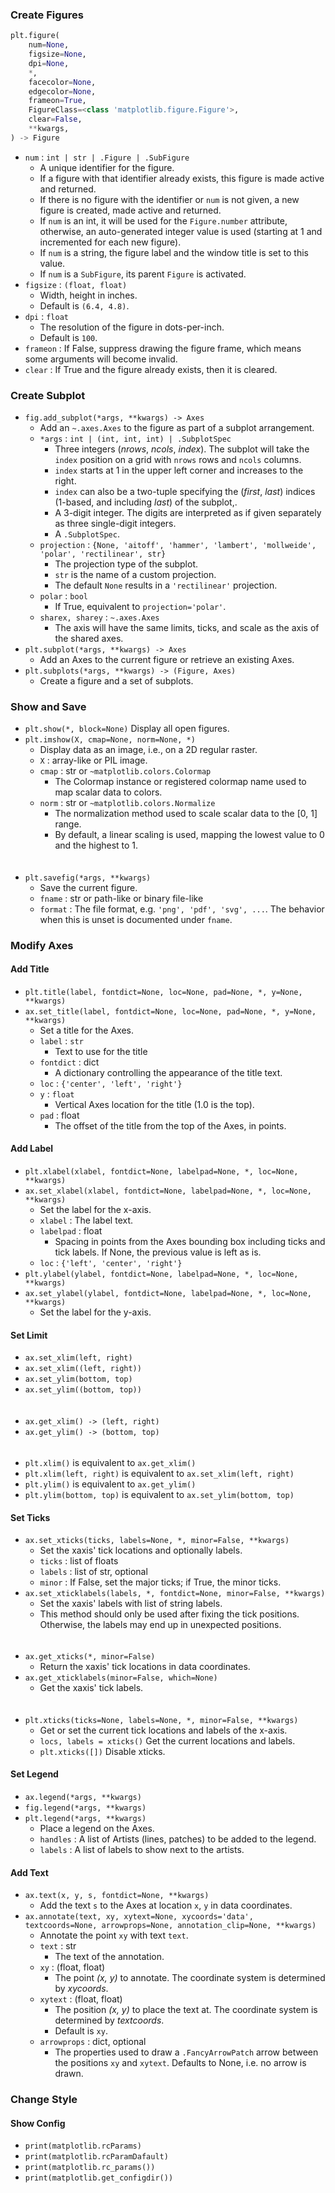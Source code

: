 
### Create Figures

```py
plt.figure(
    num=None,
    figsize=None,
    dpi=None,
    *,
    facecolor=None,
    edgecolor=None,
    frameon=True,
    FigureClass=<class 'matplotlib.figure.Figure'>,
    clear=False,
    **kwargs,
) -> Figure
```

- `num` : `int | str | .Figure | .SubFigure`
    - A unique identifier for the figure.
    - If a figure with that identifier already exists, this figure is made active and returned.
    - If there is no figure with the identifier or `num` is not given, a new figure is created, made active and returned.
    - If `num` is an int, it will be used for the ``Figure.number`` attribute, otherwise, an auto-generated integer value is used (starting at 1 and incremented for each new figure).
    - If `num` is a string, the figure label and the window title is set to this value.
    - If `num` is a ``SubFigure``, its parent ``Figure`` is activated.
- `figsize` : `(float, float)`
    - Width, height in inches.
    - Default is `(6.4, 4.8)`.
- `dpi` : `float`
    - The resolution of the figure in dots-per-inch.
    - Default is `100`.
- `frameon` : If False, suppress drawing the figure frame, which means some arguments will become invalid. 
- `clear` : If True and the figure already exists, then it is cleared.


### Create Subplot

- `fig.add_subplot(*args, **kwargs) -> Axes`
    - Add an `~.axes.Axes` to the figure as part of a subplot arrangement.
    - `*args` : `int | (int, int, int) | .SubplotSpec`
        - Three integers (*nrows*, *ncols*, *index*). The subplot will take the `index` position on a grid with `nrows` rows and `ncols` columns.
        - `index` starts at 1 in the upper left corner and increases to the right.
        - `index` can also be a two-tuple specifying the (*first*, *last*) indices (1-based, and including *last*) of the subplot,.
        - A 3-digit integer. The digits are interpreted as if given separately as three single-digit integers.
        - A `.SubplotSpec`.
    - `projection` : `{None, 'aitoff', 'hammer', 'lambert', 'mollweide', 'polar', 'rectilinear', str}`
        - The projection type of the subplot.
        - `str` is the name of a custom projection.
        - The default `None` results in a `'rectilinear'` projection.
    - `polar` : `bool`
        - If True, equivalent to `projection='polar'`.
    - `sharex, sharey` : `~.axes.Axes`
        - The axis will have the same limits, ticks, and scale as the axis of the shared axes.
- `plt.subplot(*args, **kwargs) -> Axes`
    - Add an Axes to the current figure or retrieve an existing Axes.
- `plt.subplots(*args, **kwargs) -> (Figure, Axes)`
    - Create a figure and a set of subplots.





### Show and Save

- `plt.show(*, block=None)` Display all open figures.
- `plt.imshow(X, cmap=None, norm=None, *)`
    - Display data as an image, i.e., on a 2D regular raster.
    - `X` : array-like or PIL image.
    - `cmap` : str or `~matplotlib.colors.Colormap`
        - The Colormap instance or registered colormap name used to map scalar data to colors.
    - `norm` : str or `~matplotlib.colors.Normalize`
        - The normalization method used to scale scalar data to the [0, 1] range.
        - By default, a linear scaling is used, mapping the lowest value to 0 and the highest to 1.

<div style="margin-top: 25pt"></div>

- `plt.savefig(*args, **kwargs)`
    - Save the current figure.
    - `fname` : str or path-like or binary file-like
    - `format` : The file format, e.g. `'png', 'pdf', 'svg', ...`. The behavior when this is unset is documented under `fname`.





### Modify Axes

#### Add Title

- `plt.title(label, fontdict=None, loc=None, pad=None, *, y=None, **kwargs)`
- `ax.set_title(label, fontdict=None, loc=None, pad=None, *, y=None, **kwargs)`
    - Set a title for the Axes.
    - `label` : `str`
        - Text to use for the title
    - `fontdict` : dict
        - A dictionary controlling the appearance of the title text.
    - `loc` : `{'center', 'left', 'right'}`
    - `y` : `float`
        - Vertical Axes location for the title (1.0 is the top).
    - `pad` : float
        - The offset of the title from the top of the Axes, in points.

#### Add Label

- `plt.xlabel(xlabel, fontdict=None, labelpad=None, *, loc=None, **kwargs)`
- `ax.set_xlabel(xlabel, fontdict=None, labelpad=None, *, loc=None, **kwargs)`
    - Set the label for the x-axis.
    - `xlabel` : The label text.
    - `labelpad` : float
        - Spacing in points from the Axes bounding box including ticks and tick labels.  If None, the previous value is left as is.
    - `loc` : `{'left', 'center', 'right'}`
- `plt.ylabel(ylabel, fontdict=None, labelpad=None, *, loc=None, **kwargs)`
- `ax.set_ylabel(ylabel, fontdict=None, labelpad=None, *, loc=None, **kwargs)`
    - Set the label for the y-axis.

#### Set Limit

- `ax.set_xlim(left, right)`
- `ax.set_xlim((left, right))`
- `ax.set_ylim(bottom, top)`
- `ax.set_ylim((bottom, top))`

<div style="margin-top: 25pt"></div>

- `ax.get_xlim() -> (left, right)`
- `ax.get_ylim() -> (bottom, top)`

<div style="margin-top: 25pt"></div>

- `plt.xlim()` is equivalent to `ax.get_xlim()`
- `plt.xlim(left, right)` is equivalent to `ax.set_xlim(left, right)`
- `plt.ylim()` is equivalent to `ax.get_ylim()`
- `plt.ylim(bottom, top)` is equivalent to `ax.set_ylim(bottom, top)`

#### Set Ticks

- `ax.set_xticks(ticks, labels=None, *, minor=False, **kwargs)`
    - Set the xaxis' tick locations and optionally labels.
    - `ticks` : list of floats
    - `labels` : list of str, optional
    - `minor` : If False, set the major ticks; if True, the minor ticks.
- `ax.set_xticklabels(labels, *, fontdict=None, minor=False, **kwargs)`
    - Set the xaxis' labels with list of string labels.
    - This method should only be used after fixing the tick positions. Otherwise, the labels may end up in unexpected positions.

<div style="margin-top: 25pt"></div>

- `ax.get_xticks(*, minor=False)`
    - Return the xaxis' tick locations in data coordinates.
- `ax.get_xticklabels(minor=False, which=None)`
    - Get the xaxis' tick labels.

<div style="margin-top: 25pt"></div>

- `plt.xticks(ticks=None, labels=None, *, minor=False, **kwargs)`
    - Get or set the current tick locations and labels of the x-axis.
    - `locs, labels = xticks()` Get the current locations and labels.
    - `plt.xticks([])` Disable xticks.

#### Set Legend

- `ax.legend(*args, **kwargs)`
- `fig.legend(*args, **kwargs)`
- `plt.legend(*args, **kwargs)`
    - Place a legend on the Axes.
    - `handles` : A list of Artists (lines, patches) to be added to the legend.
    - `labels` : A list of labels to show next to the artists.

#### Add Text

- `ax.text(x, y, s, fontdict=None, **kwargs)`
    - Add the text `s` to the Axes at location `x`, `y` in data coordinates.
- `ax.annotate(text, xy, xytext=None, xycoords='data', textcoords=None, arrowprops=None, annotation_clip=None, **kwargs)`
    - Annotate the point `xy` with text `text`.
    - `text` : str
        - The text of the annotation.
    - `xy` : (float, float)
        - The point *(x, y)* to annotate. The coordinate system is determined by *xycoords*.
    - `xytext` : (float, float)
        - The position *(x, y)* to place the text at. The coordinate system is determined by *textcoords*.
        - Default is `xy`.
    - `arrowprops` : dict, optional
        - The properties used to draw a `.FancyArrowPatch` arrow between the positions `xy` and `xytext`.  Defaults to None, i.e. no arrow is drawn.






### Change Style

#### Show Config

- `print(matplotlib.rcParams)`
- `print(matplotlib.rcParamDafault)`
- `print(matplotlib.rc_params())`
- `print(matplotlib.get_configdir())`





